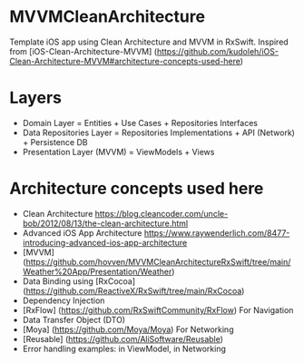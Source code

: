 # MVVMCleanArchitecture
Template iOS app using Clean Architecture and MVVM in RxSwift. Inspired from [iOS-Clean-Architecture-MVVM] (https://github.com/kudoleh/iOS-Clean-Architecture-MVVM#architecture-concepts-used-here)

# Layers

- Domain Layer = Entities + Use Cases + Repositories Interfaces
- Data Repositories Layer = Repositories Implementations + API (Network) + Persistence DB
- Presentation Layer (MVVM) = ViewModels + Views

# Architecture concepts used here

- Clean Architecture https://blog.cleancoder.com/uncle-bob/2012/08/13/the-clean-architecture.html
- Advanced iOS App Architecture https://www.raywenderlich.com/8477-introducing-advanced-ios-app-architecture
- [MVVM] (https://github.com/hovven/MVVMCleanArchitectureRxSwift/tree/main/Weather%20App/Presentation/Weather)
- Data Binding using [RxCocoa] (https://github.com/ReactiveX/RxSwift/tree/main/RxCocoa)
- Dependency Injection
- [RxFlow] (https://github.com/RxSwiftCommunity/RxFlow) For Navigation
- Data Transfer Object (DTO)
- [Moya] (https://github.com/Moya/Moya) For Networking
- [Reusable] (https://github.com/AliSoftware/Reusable)
- Error handling examples: in ViewModel, in Networking
